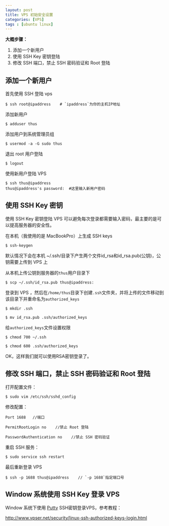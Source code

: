 ```yaml
---
layout: post
title: VPS 初始安全设置
categories: [VPS]
tags : [ubuntu linux]
---
```


**大概步骤：**

1. 添加一个新用户
2. 使用 SSH Key 密钥登陆
3. 修改 SSH 端口，禁止 SSH 密码验证和 Root 登陆


## 添加一个新用户

首先使用 SSH 登陆 vps

```
$ ssh root@ipaddress    # `ipaddress`为你的主机IP地址
```

添加新用户

```
$ adduser thus
```

添加用户到系统管理员组

```
$ usermod -a -G sudo thus
```

退出 root 用户登陆

```
$ logout
```

使用新用户登陆 VPS

```
$ ssh thus@ipaddress
thus@ipaddress's password:  #这里输入新用户密码
```


## 使用 SSH Key 密钥

使用 SSH Key 密钥登陆 VPS 可以避免每次登录都需要输入密码，最主要的是可以提高服务器的安全性。

在本机（我使用的是 MacBookPro）上生成 SSH keys

```
$ ssh-keygen
```
默认情况下会在本机 ~/.ssh/目录下产生两个文件id_rsa和id_rsa.pub(公钥)，公钥需要上传到 VPS 上

从本机上传公钥到服务器的`thus`用户目录下

```
$ scp ~/.ssh/id_rsa.pub thus@ipaddress:
```

登录到 VPS ，然后在`/home/thus`目录下创建`.ssh`文件夹，并将上传的文件移动到该目录下并重命名为`authorized_keys`

```
$ mkdir .ssh

$ mv id_rsa.pub .ssh/authorized_keys
```

给`authorized_keys`文件设置权限

```
$ chmod 700 ~/.ssh

$ chmod 600 .ssh/authorized_keys
```

OK，这样我们就可以使用RSA密钥登录了。


## 修改 SSH 端口，禁止 SSH 密码验证和 Root 登陆

打开配置文件：

```
$ sudo vim /etc/ssh/sshd_config
```

修改配置：

```
Port 1688   //端口

PermitRootLogin no    //禁止 Root 登陆

PasswordAuthentication no    //禁止 SSH 密码验证
```

重启 SSH 服务：

```
$ sudo service ssh restart
```

最后重新登录 VPS

```
$ ssh -p 1688 thus@ipaddress    // `-p 1688`指定端口号
```


## Window 系统使用 SSH Key 登录 VPS

Window 系统下使用 [Putty](http://www.chiark.greenend.org.uk/~sgtatham/putty/download.html) SSH密钥登录VPS，参考教程：

http://www.vpser.net/security/linux-ssh-authorized-keys-login.html
